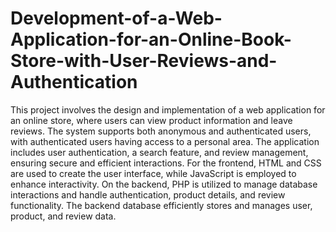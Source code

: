 # Development-of-a-Web-Application-for-an-Online-Book-Store-with-User-Reviews-and-Authentication
This project involves the design and implementation of a web application for an online store, where users can view product information and leave reviews. The system supports both anonymous and authenticated users, with authenticated users having access to a personal area. The application includes user authentication, a search feature, and review management, ensuring secure and efficient interactions. For the frontend, HTML and CSS are used to create the user interface, while JavaScript is employed to enhance interactivity. On the backend, PHP is utilized to manage database interactions and handle authentication, product details, and review functionality. The backend database efficiently stores and manages user, product, and review data.
